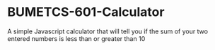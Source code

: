 # BUMETCS-601-Calculator
A simple Javascript calculator that will tell you if the sum of your two entered numbers is less than or greater than 10
